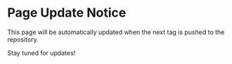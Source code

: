 # Page Update Notice

This page will be automatically updated when the next tag is pushed to the repository.

Stay tuned for updates!